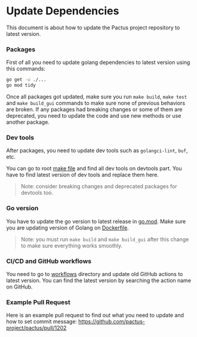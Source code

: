 #  Update Dependencies

This document is about how to update the Pactus project repository to latest version.

### Packages

First of all you need to update golang dependencies to latest version using this commands:

```sh
go get -u ./...
go mod tidy
```
Once all packages got updated, make sure you run `make build`, `make test` and `make build_gui` commands to make sure
none of previous behaviors are broken. If any packages had breaking changes or some of them are deprecated, you need to
update the code and use new methods or use another package.

### Dev tools

After packages, you need to update dev tools such as `golangci-lint`, `buf`, etc.

You can go to root [make file](../Makefile) and find all dev tools on devtools part.
You have to find latest version of dev tools and replace them here.

> Note: consider breaking changes and deprecated packages for devtools too.

### Go version

You have to update the go version to latest release in [go.mod](../go.mod).
Make sure you are updating version of Golang on [Dockerfile](../Dockerfile).

> Note: you must run `make build` and `make build_gui` after this change to make sure everything works smoothly.

### CI/CD and GitHub workflows

You need to go to [workflows](../.github/workflows) directory and update old GitHub actions to latest version.
You can find the latest version by searching the action name on GitHub.

### Example Pull Request

Here is an example pull request to find out what you need to update and how to set commit message:
https://github.com/pactus-project/pactus/pull/1202

